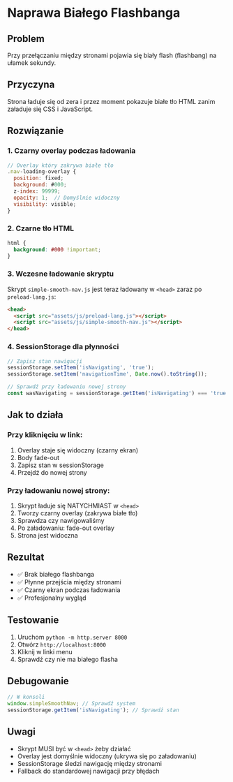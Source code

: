 # Naprawa Białego Flashbanga

## Problem
Przy przełączaniu między stronami pojawia się biały flash (flashbang) na ułamek sekundy.

## Przyczyna
Strona ładuje się od zera i przez moment pokazuje białe tło HTML zanim załaduje się CSS i JavaScript.

## Rozwiązanie

### 1. Czarny overlay podczas ładowania
```javascript
// Overlay który zakrywa białe tło
.nav-loading-overlay {
  position: fixed;
  background: #000;
  z-index: 99999;
  opacity: 1;  // Domyślnie widoczny
  visibility: visible;
}
```

### 2. Czarne tło HTML
```css
html {
  background: #000 !important;
}
```

### 3. Wczesne ładowanie skryptu
Skrypt `simple-smooth-nav.js` jest teraz ładowany w `<head>` zaraz po `preload-lang.js`:
```html
<head>
  <script src="assets/js/preload-lang.js"></script>
  <script src="assets/js/simple-smooth-nav.js"></script>
</head>
```

### 4. SessionStorage dla płynności
```javascript
// Zapisz stan nawigacji
sessionStorage.setItem('isNavigating', 'true');
sessionStorage.setItem('navigationTime', Date.now().toString());

// Sprawdź przy ładowaniu nowej strony
const wasNavigating = sessionStorage.getItem('isNavigating') === 'true';
```

## Jak to działa

### Przy kliknięciu w link:
1. Overlay staje się widoczny (czarny ekran)
2. Body fade-out
3. Zapisz stan w sessionStorage
4. Przejdź do nowej strony

### Przy ładowaniu nowej strony:
1. Skrypt ładuje się NATYCHMIAST w `<head>`
2. Tworzy czarny overlay (zakrywa białe tło)
3. Sprawdza czy nawigowaliśmy
4. Po załadowaniu: fade-out overlay
5. Strona jest widoczna

## Rezultat
- ✅ Brak białego flashbanga
- ✅ Płynne przejścia między stronami
- ✅ Czarny ekran podczas ładowania
- ✅ Profesjonalny wygląd

## Testowanie
1. Uruchom `python -m http.server 8000`
2. Otwórz `http://localhost:8000`
3. Kliknij w linki menu
4. Sprawdź czy nie ma białego flasha

## Debugowanie
```javascript
// W konsoli
window.simpleSmoothNav; // Sprawdź system
sessionStorage.getItem('isNavigating'); // Sprawdź stan
```

## Uwagi
- Skrypt MUSI być w `<head>` żeby działać
- Overlay jest domyślnie widoczny (ukrywa się po załadowaniu)
- SessionStorage śledzi nawigację między stronami
- Fallback do standardowej nawigacji przy błędach